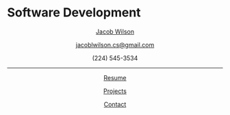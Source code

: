 # Software Development
<center>
<p class="top"><u>Jacob Wilson</u><p>
<p class="mid"><a href="mailto:jacoblwilson.cs@gmail.com">jacoblwilson.cs@gmail.com</a></p>
<p class="bot">(224) 545-3534</p>
<hr>
<p class="body"><a href="resume.html">Resume</a></p>
<p class="body"><a href="projects.html">Projects</a></p>
<p class="body"><a href="contact.html">Contact</a></p>
</center>
